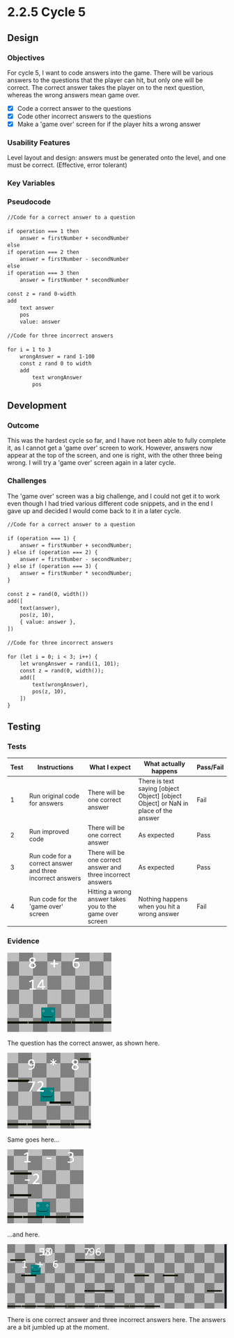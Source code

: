 # 2.2.5 Cycle 5

## Design

### Objectives

For cycle 5, I want to code answers into the game. There will be various answers to the questions that the player can hit, but only one will be correct. The correct answer takes the player on to the next question, whereas the wrong answers mean game over.

* [x] Code a correct answer to the questions
* [x] Code other incorrect answers to the questions
* [x] Make a 'game over' screen for if the player hits a wrong answer

### Usability Features

Level layout and design: answers must be generated onto the level, and one must be correct. (Effective, error tolerant)

### Key Variables

### Pseudocode

```
//Code for a correct answer to a question

if operation === 1 then
    answer = firstNumber + secondNumber
else
if operation === 2 then
    answer = firstNumber - secondNumber
else
if operation === 3 then
    answer = firstNumber * secondNumber

const z = rand 0-width
add
    text answer
    pos
    value: answer

//Code for three incorrect answers

for i = 1 to 3
    wrongAnswer = rand 1-100
    const z rand 0 to width
    add
        text wrongAnswer
        pos
```

## Development

### Outcome

This was the hardest cycle so far, and I have not been able to fully complete it, as I cannot get a 'game over' screen to work. However, answers now appear at the top of the screen, and one is right, with the other three being wrong. I will try a 'game over' screen again in a later cycle.

### Challenges

The 'game over' screen was a big challenge, and I could not get it to work even though I had tried various different code snippets, and in the end I gave up and decided I would come back to it in a later cycle.

```
//Code for a correct answer to a question

if (operation === 1) {
    answer = firstNumber + secondNumber;
} else if (operation === 2) {
    answer = firstNumber - secondNumber;
} else if (operation === 3) {
    answer = firstNumber * secondNumber;
}

const z = rand(0, width())
add([
    text(answer),
    pos(z, 10),
    { value: answer },
])

//Code for three incorrect answers

for (let i = 0; i < 3; i++) {
    let wrongAnswer = randi(1, 101);
    const z = rand(0, width());
    add([
        text(wrongAnswer),
        pos(z, 10),
    ])
}
```

## Testing

### Tests

| Test | Instructions                                              | What I expect                                                | What actually happens                                                                | Pass/Fail |
| ---- | --------------------------------------------------------- | ------------------------------------------------------------ | ------------------------------------------------------------------------------------ | --------- |
| 1    | Run original code for answers                             | There will be one correct answer                             | There is text saying \[object Object] \[object Object] or NaN in place of the answer | Fail      |
| 2    | Run improved code                                         | There will be one correct answer                             | As expected                                                                          | Pass      |
| 3    | Run code for a correct answer and three incorrect answers | There will be one correct answer and three incorrect answers | As expected                                                                          | Pass      |
| 4    | Run code for the 'game over' screen                       | Hitting a wrong answer takes you to the game over screen     | Nothing happens when you hit a wrong answer                                          | Fail      |

### Evidence

![](<../.gitbook/assets/image (2).png>)

The question has the correct answer, as shown here.

![](<../.gitbook/assets/image (9).png>)

Same goes here...

![](../.gitbook/assets/image.png)

...and here.

![](<../.gitbook/assets/image (6).png>)

There is one correct answer and three incorrect answers here. The answers are a bit jumbled up at the moment.
